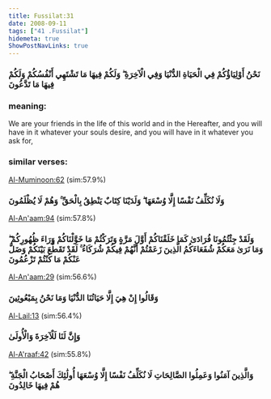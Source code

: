 ```yaml
---
title: Fussilat:31
date: 2008-09-11
tags: ["41 .Fussilat"]
hidemeta: true 
ShowPostNavLinks: true 
---
```

### نَحْنُ أَوْلِيَاؤُكُمْ فِي الْحَيَاةِ الدُّنْيَا وَفِي الْآخِرَةِ ۖ وَلَكُمْ فِيهَا مَا تَشْتَهِي أَنْفُسُكُمْ وَلَكُمْ فِيهَا مَا تَدَّعُونَ
### meaning: 
We are your friends in the life of this world and in the Hereafter, and you will have in it whatever your souls desire, and you will have in it whatever you ask for,
### similar verses: 

[Al-Muminoon:62](/23/62) (sim:57.9%)

### وَلَا نُكَلِّفُ نَفْسًا إِلَّا وُسْعَهَا ۖ وَلَدَيْنَا كِتَابٌ يَنْطِقُ بِالْحَقِّ ۚ وَهُمْ لَا يُظْلَمُونَ

[Al-An'aam:94](/6/94) (sim:57.8%)

### وَلَقَدْ جِئْتُمُونَا فُرَادَىٰ كَمَا خَلَقْنَاكُمْ أَوَّلَ مَرَّةٍ وَتَرَكْتُمْ مَا خَوَّلْنَاكُمْ وَرَاءَ ظُهُورِكُمْ ۖ وَمَا نَرَىٰ مَعَكُمْ شُفَعَاءَكُمُ الَّذِينَ زَعَمْتُمْ أَنَّهُمْ فِيكُمْ شُرَكَاءُ ۚ لَقَدْ تَقَطَّعَ بَيْنَكُمْ وَضَلَّ عَنْكُمْ مَا كُنْتُمْ تَزْعُمُونَ

[Al-An'aam:29](/6/29) (sim:56.6%)

### وَقَالُوا إِنْ هِيَ إِلَّا حَيَاتُنَا الدُّنْيَا وَمَا نَحْنُ بِمَبْعُوثِينَ

[Al-Lail:13](/92/13) (sim:56.4%)

### وَإِنَّ لَنَا لَلْآخِرَةَ وَالْأُولَىٰ

[Al-A'raaf:42](/7/42) (sim:55.8%)

### وَالَّذِينَ آمَنُوا وَعَمِلُوا الصَّالِحَاتِ لَا نُكَلِّفُ نَفْسًا إِلَّا وُسْعَهَا أُولَٰئِكَ أَصْحَابُ الْجَنَّةِ ۖ هُمْ فِيهَا خَالِدُونَ

